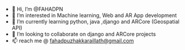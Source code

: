 - 👋 Hi, I’m @FAHADPN
- 👀 I’m interested in Machine learning, Web and AR App development
- 🌱 I’m currently learning python, java ,django and ARCore (Geospatial API)
- 💞️ I’m looking to collaborate on django and ARCore projects
- 📫 reach me @ fahadpuzhakkaraillath@gmail.com

<!---
FAHADPN/FAHADPN is a ✨ special ✨ repository because its `README.md` (this file) appears on your GitHub profile.
You can click the Preview link to take a look at your changes.
--->
